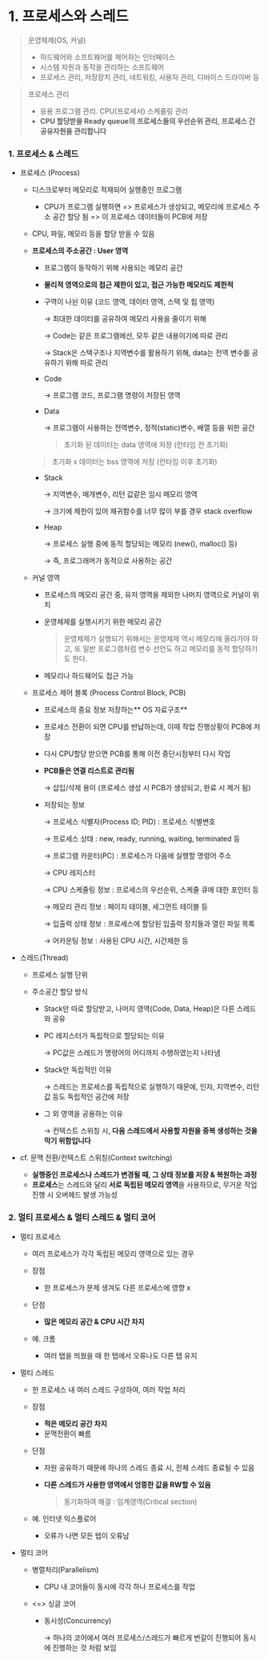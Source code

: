 # 1. 프로세스와 스레드

> 운영체제(OS, 커널)
>
> * 하드웨어와 소프트웨어를 제어하는 인터페이스
> * 시스템 자원과 동작을 관리하는 소프트웨어
> * 프로세스 관리, 저장장치 관리, 네트워킹, 사용자 관리, 디바이스 드라이버 등

>프로세스 관리
>
>* 응용 프로그램 관리. CPU(프로세서) 스케줄링 관리
> * **CPU 할당받을 Ready queue의 프로세스들의 우선순위 관리, 프로세스 간 공유자원을 관리합니다**



### 1. 프로세스 & 스레드

* 프로세스 (Process)

  * 디스크로부터 메모리로 적재되어 실행중인 프로그램

    *  CPU가 프로그램 실행하면 => 프로세스가 생성되고, 메모리에 프로세스 주소 공간 할당 됨 => 이 프로세스 데이터들이 PCB에 저장

  * CPU, 파일, 메모리 등을 할당 받을 수 있음

  * **프로세스의 주소공간 : User 영역**

    * 프로그램이 동작하기 위해 사용되는 메모리 공간

    * **물리적 영역으로의 접근 제한이 있고, 접근 가능한 메모리도 제한적**

    * 구역이 나뉜 이유 (코드 영역, 데이터 영역, 스택 및 힙 영역)

      →   최대한 데이터를 공유하여 메모리 사용을 줄이기 위해

      →   Code는 같은 프로그램에선, 모두 같은 내용이기에 따로 관리

      →   Stack은 스택구조나 지역변수를 활용하기 위해, data는 전역 변수를 공유하기 위해 따로 관리

    * Code 
    
      →   프로그램 코드, 프로그램 명령이 저장된 영역

    * Data

      →   프로그램이 사용하는 전역변수, 정적(static)변수, 배열 등을 위한 공간

      > 초기화 된 데이터는 data 영역에 저장 (런타임 전 초기화)
    >
      > 초기화 x 데이터는 bss 영역에 저장 (런타임 이후 초기화)

    * Stack

      →   지역변수, 매개변수, 리턴 값같은 임시 메모리 영역
    
      →   크기에 제한이 있어 재귀함수를 너무 많이 부를 경우 stack overflow

    * Heap

      →   프로세스 실행 중에 동적 할당되는 메모리 (new(), malloc() 등)

      →   즉, 프로그래머가 동적으로 사용하는 공간

  * 커널 영역

    * 프로세스의 메모리 공간 중, 유저 영역을 제외한 나머지 영역으로 커널이 위치

    * 운영체제를 실행시키기 위한 메모리 공간

      > 운영체제가 실행되기 위해서는 운영체제 역시 메모리에 올라가야 하고, 또 일반 프로그램처럼 변수 선언도 하고 메모리를 동적 할당하기도 한다.
    * 메모리나 하드웨어도 접근 가능
    
  * 프로세스 제어 블록 (Process Control Block, PCB)
  
    * 프로세스의 중요 정보 저장하는** OS 자료구조**
  
    * 프로세스 전환이 되면 CPU를 반납하는데, 이때 작업 진행상황이 PCB에 저장
  
    * 다시 CPU할당 받으면 PCB를 통해 이전 중단시점부터 다시 작업
  
    * **PCB들은 연결 리스트로 관리됨**
  
      →   삽입/삭제 용이 (프로세스 생성 시 PCB가 생성되고, 완료 시 제거 됨)
  
    * 저장되는 정보
  
      →   프로세스 식별자(Process ID; PID) : 프로세스 식별변호
  
      →   프로세스 상태 : new, ready, running, waiting, terminated 등
  
      →   프로그램 카운터(PC) : 프로세스가 다음에 실행할 명령어 주소
  
      →   CPU 레지스터
  
      →   CPU 스케줄링 정보 : 프로세스의 우선순위, 스케줄 큐에 대한 포인터 등
  
      →   메모리 관리 정보 : 페이지 테이블, 세그먼트 테이블 등
  
      →   입출력 상태 정보 : 프로세스에 할당된 입출력 장치들과 열린 파일 목록
  
      →   어카운팅 정보 : 사용된 CPU 시간, 시간제한 등
  
* 스레드(Thread)

  * 프로세스 실행 단위

  * 주소공간 할당 방식

    * Stack만 따로 할당받고, 나머지 영역(Code, Data, Heap)은 다른 스레드와 공유

    * PC 레지스터가 독립적으로 할당되는 이유

      →   PC값은 스레드가 명령어의 어디까지 수행하였는지 나타냄

    * Stack만 독립적인 이유

      →   스레드는 프로세스를 독립적으로 실행하기 때문에, 인자, 지역변수, 리턴값 등도 독립적인 공간에 저장

    * 그 외 영역을 공용하는 이유

      →   컨텍스트 스위칭 시, **다음 스레드에서 사용할 자원을 중복 생성하는 것을 막기 위함입니다**

* cf. 문맥 전환/컨텍스트 스위칭(Context switching)

  * **실행중인 프로세스나 스레드가 변경될 때, 그 상태 정보를 저장 & 복원하는 과정**
  * **프로세스**는 스레드와 달리 **서로 독립된 메모리 영역**을 사용하므로, 무거운 작업 진행 시 오버헤드 발생 가능성



### 2. 멀티 프로세스 & 멀티 스레드 & 멀티 코어

* 멀티 프로세스

  * 여러 프로세스가 각각 독립된 메모리 영역으로 있는 경우
  * 장점
    * 한 프로세스가 문제 생겨도 다른 프로세스에 영향 x
  * 단점
    * **많은 메모리 공간 & CPU 시간 차지**
  * 예. 크롬
  
    * 여러 탭을 띄웠을 때 한 탭에서 오류나도 다른 탭 유지
  
* 멀티 스레드

  * 한 프로세스 내 여러 스레드 구성하여, 여러 작업 처리

  * 장점

    * **적은 메모리 공간 차지**
    * 문맥전환이 빠름
  
  * 단점
  
    * 자원 공유하기 때문에 하나의 스레드 종료 시, 전체 스레드 종료될 수 있음
  
    * **다른 스레드가 사용한 영역에서 엉뚱한 값을 RW할 수 있음**
  
      > 동기화하여 해결 : 임계영역(Critical section)
  
  * 예. 인터넷 익스플로어
  
    * 오류가 나면 모든 텝이 오류남
  
* 멀티 코어

  * 병렬처리(Parallelism)

    * CPU 내 코어들이 동시에 각각 하나 프로세스를 작업

  * <=> 싱글 코어

    * 동시성(Concurrency)

      →   하나의 코어에서 여러 프로세스/스레드가 빠르게 번갈이 진행되어 동시에 진행하는 것 처럼 보임
